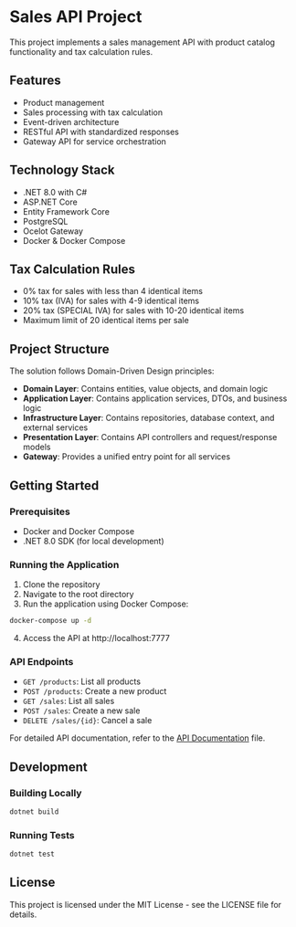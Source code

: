 # Sales API Project

This project implements a sales management API with product catalog functionality and tax calculation rules.

## Features

- Product management
- Sales processing with tax calculation
- Event-driven architecture
- RESTful API with standardized responses
- Gateway API for service orchestration

## Technology Stack

- .NET 8.0 with C#
- ASP.NET Core
- Entity Framework Core
- PostgreSQL
- Ocelot Gateway
- Docker & Docker Compose

## Tax Calculation Rules

- 0% tax for sales with less than 4 identical items
- 10% tax (IVA) for sales with 4-9 identical items
- 20% tax (SPECIAL IVA) for sales with 10-20 identical items
- Maximum limit of 20 identical items per sale

## Project Structure

The solution follows Domain-Driven Design principles:

- **Domain Layer**: Contains entities, value objects, and domain logic
- **Application Layer**: Contains application services, DTOs, and business logic
- **Infrastructure Layer**: Contains repositories, database context, and external services
- **Presentation Layer**: Contains API controllers and request/response models
- **Gateway**: Provides a unified entry point for all services

## Getting Started

### Prerequisites

- Docker and Docker Compose
- .NET 8.0 SDK (for local development)

### Running the Application

1. Clone the repository
2. Navigate to the root directory
3. Run the application using Docker Compose:

```bash
docker-compose up -d
```

4. Access the API at http://localhost:7777

### API Endpoints

- `GET /products`: List all products
- `POST /products`: Create a new product
- `GET /sales`: List all sales
- `POST /sales`: Create a new sale
- `DELETE /sales/{id}`: Cancel a sale

For detailed API documentation, refer to the [API Documentation](./general-api.txt) file.

## Development

### Building Locally

```bash
dotnet build
```

### Running Tests

```bash
dotnet test
```

## License

This project is licensed under the MIT License - see the LICENSE file for details.
